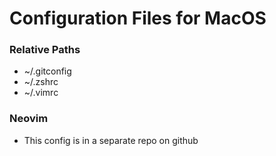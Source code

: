 # Configuration Files for MacOS

### Relative Paths
- ~/.gitconfig
- ~/.zshrc
- ~/.vimrc

### Neovim
* This config is in a separate repo on github
